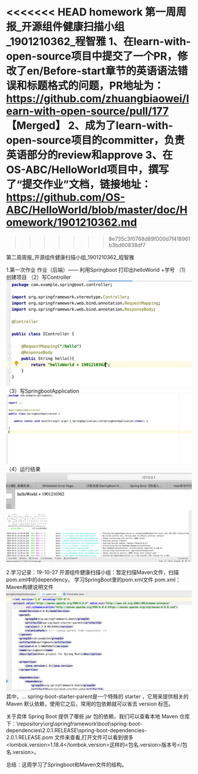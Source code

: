 <<<<<<< HEAD
homework
第一周周报_开源组件健康扫描小组_1901210362_程智雅
1、在learn-with-open-source项目中提交了一个PR，修改了en/Before-start章节的英语语法错误和标题格式的问题，PR地址为：https://github.com/zhuangbiaowei/learn-with-open-source/pull/177  【Merged】
2、成为了learn-with-open-source项目的committer，负责英语部分的review和approve
3、在OS-ABC/HelloWorld项目中，撰写了“提交作业”文档，链接地址：https://github.com/OS-ABC/HelloWorld/blob/master/doc/Homework/1901210362.md
=======
>>>>>>> 8e735c3f0768d89f000d7f418961b3bd60838df7

第二周周报_开源组件健康扫描小组_1901210362_程智雅

1.第一次作业
作业（后端）—— 利用Springboot 打印出helloWorld +学号
（1）创建项目
（2）写Controller
![Image text](https://github.com/change970401/learngit/blob/master/img/图片1.png)
（3）写SpringbootApplication
![Image text](https://github.com/change970401/learngit/blob/master/img/图片2.png)
（4）运行结果
![Image text](https://github.com/change970401/learngit/blob/master/img/图片3.png)
![Image text](https://github.com/change970401/learngit/blob/master/img/图片4.png)

2.学习记录：19-10-27
开源组件健康扫描小组：暂定扫描Maven文件，扫描pom.xml中的dependency。
学习SpringBoot里的pom.xml文件
pom.xml：Maven构建说明文件
![Image text](https://github.com/change970401/learngit/blob/master/img/5.png)
其中，<parent>...</parent> spring-boot-starter-parent是一个特殊的 starter ，它用来提供相关的 Maven 默认依赖，使用它之后，常用的包依赖就可以省去 version 标签。

关于具体 Spring Boot 提供了哪些 jar 包的依赖，我们可以查看本地 Maven 仓库下：\repository\org\springframework\boot\spring-boot-dependencies\2.0.1.RELEASE\spring-boot-dependencies-2.0.1.RELEASE.pom 文件来查看,打开文件可以看到很多<lombok.version>1.18.4</lombok.version>这样的<包名.version>版本号</包名.version>。

总结：这周学习了Springboot和Maven文件的结构。
